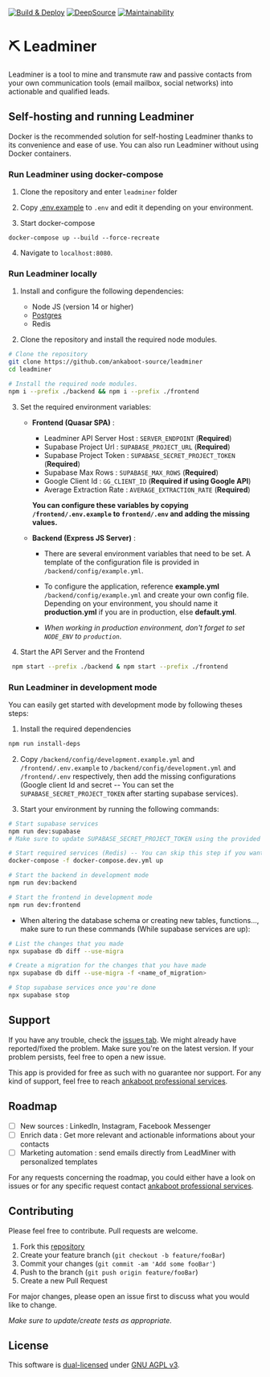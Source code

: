 [![Build & Deploy](https://github.com/ankaboot-source/leadminer/actions/workflows/Deploy-demo.yml/badge.svg)](https://github.com/ankaboot-source/leadminer/actions/workflows/Deploy-demo.yml) [![DeepSource](https://deepsource.io/gh/ankaboot-source/leadminer.svg/?label=active+issues&show_trend=true&token=M4B7pZCjFk2wl_EJpgQ9f-le)](https://deepsource.io/gh/ankaboot-source/leadminer/?ref=repository-badge) </a>[![Maintainability](https://api.codeclimate.com/v1/badges/42e68c56bc3ce2b1f59b/maintainability)](https://codeclimate.com/repos/63f7174b3d043100a803ee03/maintainability)

# ⛏ Leadminer

Leadminer is a tool to mine and transmute raw and passive contacts from your own communication tools (email mailbox, social networks) into actionable and qualified leads.

## Self-hosting and running Leadminer

Docker is the recommended solution for self-hosting Leadminer thanks to its convenience and ease of use. You can also run Leadminer without using Docker containers.

### Run Leadminer using docker-compose

1. Clone the repository and enter `leadminer` folder

2. Copy [.env.example](/.env.example) to `.env` and edit it depending on your environment.

3. Start docker-compose

```
docker-compose up --build --force-recreate
```

4. Navigate to `localhost:8080`.

### Run Leadminer locally

1. Install and configure the following dependencies:

   - Node JS (version 14 or higher)
   - [Postgres](https://www.postgresql.org/docs/current/tutorial-start.html)
   - Redis

2. Clone the repository and install the required node modules.

```sh
# Clone the repository
git clone https://github.com/ankaboot-source/leadminer
cd leadminer

# Install the required node modules.
npm i --prefix ./backend && npm i --prefix ./frontend
```

3.  Set the required environment variables:

    - **Frontend (Quasar SPA)** :

      - Leadminer API Server Host : `SERVER_ENDPOINT` (**Required**)
      - Supabase Project Url : `SUPABASE_PROJECT_URL` (**Required**)
      - Supabase Project Token : `SUPABASE_SECRET_PROJECT_TOKEN` (**Required**)
      - Supabase Max Rows : `SUPABASE_MAX_ROWS` (**Required**)
      - Google Client Id : `GG_CLIENT_ID` (**Required if using Google API**)
      - Average Extraction Rate : `AVERAGE_EXTRACTION_RATE` (**Required**)

      **You can configure these variables by copying `/frontend/.env.example` to `frontend/.env` and adding the missing values.**

    - **Backend (Express JS Server)** :

      - There are several environment variables that need to be set. A template of the configuration file is provided in `/backend/config/example.yml`.

      - To configure the application, reference **example.yml** `/backend/config/example.yml` and create your own config file. Depending on your environment, you should name it **production.yml** if you are in production, else **default.yml**.

      - _When working in production environment, don't forget to set `NODE_ENV` to `production`_.

4.  Start the API Server and the Frontend

```sh
 npm start --prefix ./backend & npm start --prefix ./frontend
```

### Run Leadminer in development mode

You can easily get started with development mode by following theses steps:

1. Install the required dependencies

```sh
npm run install-deps
```

2. Copy `/backend/config/development.example.yml` and `/frontend/.env.example` to `/backend/config/development.yml` and `/frontend/.env` respectively, then add the missing configurations (Google client Id and secret -- You can set the `SUPABASE_SECRET_PROJECT_TOKEN` after starting supabase services).

3. Start your environment by running the following commands:

```sh
# Start supabase services
npm run dev:supabase
# Make sure to update SUPABASE_SECRET_PROJECT_TOKEN using the provided anon_key in both frontend and backend

# Start required services (Redis) -- You can skip this step if you want to use your local instances
docker-compose -f docker-compose.dev.yml up

# Start the backend in development mode
npm run dev:backend

# Start the frontend in development mode
npm run dev:frontend
```

- When altering the database schema or creating new tables, functions..., make sure to run these commands (While supabase services are up):

```sh
# List the changes that you made
npx supabase db diff --use-migra

# Create a migration for the changes that you have made
npx supabase db diff --use-migra -f <name_of_migration>

# Stop supabase services once you're done
npx supabase stop
```

## Support

If you have any trouble, check the [issues tab](https://github.com/ankaboot-source/leadminer/issues). We might already have reported/fixed the problem. Make sure you're on the latest version. If your problem persists, feel free to open a new issue.

This app is provided for free as such with no guarantee nor support. For any kind of support, feel free to reach [ankaboot professional services](contact@ankaboot.fr).

## Roadmap

- [ ] New sources : LinkedIn, Instagram, Facebook Messenger
- [ ] Enrich data : Get more relevant and actionable informations about your contacts
- [ ] Marketing automation : send emails directly from LeadMiner with personalized templates

For any requests concerning the roadmap, you could either have a look on issues or for any specific request contact [ankaboot professional services](contact@ankaboot.fr).

## Contributing

Please feel free to contribute. Pull requests are welcome.

1. Fork this [repository](https://github.com/ankaboot-source/leadminer)
2. Create your feature branch (`git checkout -b feature/fooBar`)
3. Commit your changes (`git commit -am 'Add some fooBar'`)
4. Push to the branch (`git push origin feature/fooBar`)
5. Create a new Pull Request

For major changes, please open an issue first to discuss what you would like to change.

_Make sure to update/create tests as appropriate._

## License

This software is [dual-licensed](DUAL-LICENSE.md) under [GNU AGPL v3](LICENSE).
